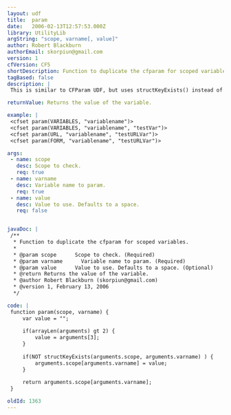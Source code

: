 ```yaml
---
layout: udf
title:  param
date:   2006-02-13T12:57:53.000Z
library: UtilityLib
argString: "scope, varname[, value]"
author: Robert Blackburn
authorEmail: skorpiun@gmail.com
version: 1
cfVersion: CF5
shortDescription: Function to duplicate the cfparam for scoped variables.
tagBased: false
description: |
 This is similar to CFParam UDF, but uses structKeyExists() instead of isDefined() for slightly better performance and more easily debugged code.

returnValue: Returns the value of the variable.

example: |
 <cfset param(VARIABLES, "variablename")>
 <cfset param(VARIABLES, "variablename", "testVar")>
 <cfset param(URL, "variablename", "testURLVar")>
 <cfset param(FORM, "variablename", "testURLVar")>

args:
 - name: scope
   desc: Scope to check.
   req: true
 - name: varname
   desc: Variable name to param.
   req: true
 - name: value
   desc: Value to use. Defaults to a space.
   req: false


javaDoc: |
 /**
  * Function to duplicate the cfparam for scoped variables.
  * 
  * @param scope      Scope to check. (Required)
  * @param varname      Variable name to param. (Required)
  * @param value      Value to use. Defaults to a space. (Optional)
  * @return Returns the value of the variable. 
  * @author Robert Blackburn (skorpiun@gmail.com) 
  * @version 1, February 13, 2006 
  */

code: |
 function param(scope, varname) {
     var value = "";
     
     if(arrayLen(arguments) gt 2) {
         value = arguments[3];
     }
     
     if(NOT structKeyExists(arguments.scope, arguments.varname) ) {
         arguments.scope[arguments.varname] = value;
     }
     
     return arguments.scope[arguments.varname];
 }

oldId: 1363
---
```


